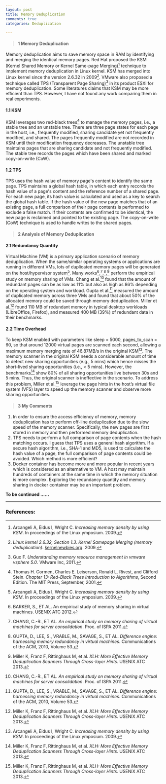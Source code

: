 ```yaml
---
layout: post
title: Memory Deduplication
comments: true
categories: Deduplication 

---
```


> #### 1 Memory Deduplication

Memory deduplication aims to save memory space in RAM by identifying and merging the identical memory pages. Red Hat proposed the KSM (Kernel Shared Memory or Kernel Same-page Merging)[^KSM] technique to implement memory deduplication in Linux kernel. KSM has merged into Linux kernel since the version 2.6.32 in 2009[^Linux2632]. VMware also proposed a technique called TPS (Transparent Page Sharing)[^TPS] in its product ESXi for memory deduplication. Some literatures claims that KSM may be more efficient than TPS. However, I have not found any work comparing them in real experiments.


#### 1.1 KSM 

KSM leverages two red-black trees[^rb-tree] to manage the memory pages, i.e., a stable tree and an unstable tree. There are three page states for each page in the host, i.e., frequently modified, sharing candidate yet not frequently modified, and shared. The pages frequently modified are not recorded in KSM until their modification
frequency decreases. The unstable tree maintains pages that are sharing candidate and not frequently modified. The stable tree records the pages which have been shared and marked copy-on-write (CoW).

#### 1.2 TPS 

TPS uses the hash value of memory page's content to identify the same page. TPS maintains a global hash table, in which each entry records the hash value of a page's content and the reference number of a shared page. For each new page, its hash value is calculated and used as a key to search the global hash table. If the hash value of the new page matches that of an existing page, a full comparison of their page contents is performed to exclude a false match. If their contents are confirmed to be identical, the new page is reclaimed and pointed to the existing page. The copy-on-write (CoW) technique is used to handle writes to the shared pages.

> #### 2 Analysis of Memory Deduplication

#### 2.1 Redundancy Quantity

Virtual Machine (VM) is a primary application scenario of memory deduplication. When the same/similar operating systems or applications are running in different VMs,
lots of duplicated memory pages will be generated on the host/hypervisor system[^KSM]. Many works[^BARKER],[^chang],[^GUPTA],[^Miller] perform the empirical study on memory sharing of VMs. Chang et al.[^chang] found that the amount of redundant pages can be as low as 11% but also as high as 86% depending on the operating system and workload. Gupta et al.[^GUPTA] measured the amount of duplicated memory across three VMs and found that about 50% of the allocated memory could be saved through memory deduplication. Miller et al.[^Miller] found 110 MB of redundant memory in typical desktop workloads (LibreOffice, Firefox), and measured 400 MB (39%) of redundant data in their benchmarks.

#### 2.2 Time Overhead

To keep KSM enabled with parameters like sleep = 5000, pages_to_scan = 60, so that around 12000 virtual pages are scanned each second, allowing a maximum memory merging rate of 46.87MB/s in the original KSM[^KSM]. The memory scanner in the original KSM needs a considerable amount of time to detect new sharing opportunities (e.g., 5 mins) which hence misses the short-lived sharing opportunities (i.e., < 5 mins). However, the benchmarks[^Miller] show 80% of all sharing opportunities live between 30s and 5 mins. Thus, the original scanner is ineffective in the scenario. To address this problem, Miller et al.[^Miller] leverage the page hints in the host’s virtual file system (VFS) layer to speed up the memory scanner and observe more sharing opportunities.

> #### 3 My Comments

1. In order to ensure the access efficiency of memory, memory deduplication has to perform off-line deduplication due to the slow speed of the memory scanner. Specifically, the new pages are first stored in memory and then performed memory deduplication.
2. TPS needs to perform a full comparison of page contents when the hash matching occurs. I guess that TPS uses a general hash algorithm. If a secure hash algorithm, i.e., SHA-1 and MD5, is used to calculate the hash value of a page, the full comparison of page contents could be avoided.  Which method is more efficient?
3. Docker container has become more and more popular in recent years which is considered as an alternative to VM. A host may maintain hundreds of containers at the same time in which the memory situation is more complex.  Exploring the redundancy quantity and memory sharing in docker container may be an important problem.

**To be continued ......**

----

### References:

[^KSM]: Arcangeli A, Eidus I, Wright C. *Increasing memory density by using KSM*. In proceedings of the Linux ymposium. 2009.
[^Linux2632]: *Linux kernel 2.6.32, Section 1.3. Kernel Samepage Merging (memory deduplication)*. [kernelnewbies.org][kernel]. 2009.
[^TPS]: Guo F. *Understanding memory resource management in vmware vsphere 5.0*. VMware Inc, 2011.
[^rb-tree]: Thomas H. Cormen, Charles E. Leiserson, Ronald L. Rivest, and Clifford Stein. *Chapter 13: Red-Black Trees Introduction to Algorithms*, Second Edition. The MIT Press, September, 2001.
[^BARKER]: BARKER, S., ET AL. An empirical study of memory sharing in virtual machines. USENIX ATC 2012.
[^chang]: CHANG, C.-R., ET AL. *An empirical study on memory sharing of virtual machines for server consolidation*. Proc. of ISPA 2011.
[^GUPTA]: GUPTA, D., LEE, S., VRABLE, M., SAVAGE, S., ET AL. *Difference engine: harnessing memory redundancy in virtual machines*. Communications of the ACM, 2010, Volume 53.
[^Miller]: Miller K, Franz F, Rittinghaus M, et al. *XLH: More Effective Memory Deduplication Scanners Through Cross-layer Hints*. USENIX ATC 2013.

[kernel]: http:\\kernelnewbies.org\